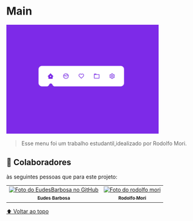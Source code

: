 # Main



<img src="./assets/menu.png" width="400" alt="menu interativo">

> Esse menu foi um trabalho estudantil,idealizado por Rodolfo Mori.



## 🤝 Colaboradores

às seguintes pessoas que para este projeto:

<table>
  <tr>
    <td align="center">
      <a href="#">
        <img src="https://avatars.githubusercontent.com/u/96340338?v=4" width="200px;" alt="Foto do EudesBarbosa no GitHub"/><br>
        <sub>
          <b>Eudes Barbosa</b>
        </sub>
      </a>
    </td>
    <td align="center">
      <a href="#">
        <img src="https://media-exp1.licdn.com/dms/image/C4D03AQFWzr44pIlvOQ/profile-displayphoto-shrink_800_800/0/1641985750447?e=1650499200&v=beta&t=JAnyAYgTP7mbI8gqujZSKEhXpz77L7kR4WjnDRsR-_s" width="200px;" alt="Foto do rodolfo mori"/><br>
        <sub>
          <b>Rodolfo Mori</b>
        </sub>
      </a>
    </td>
</tr>
</table>

[⬆ Voltar ao topo](#Main)<br>